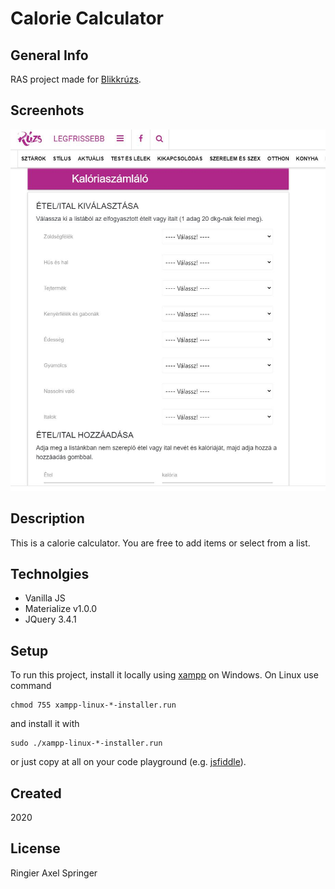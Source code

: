 # Calorie Calculator

## General Info

RAS project made for [Blikkrúzs](https://blikkruzs.blikk.hu/szolgaltatas/kalkulator/kaloriaszamlalo/dxvkrh0).

## Screenhots

![Calorie Calculator](./img/calorie-calculator-screenshot.jpg)

## Description

This is a calorie calculator. You are free to add items or select from a list.

## Technolgies

+ Vanilla JS
+ Materialize v1.0.0 
+ JQuery 3.4.1

## Setup

To run this project, install it locally using [xampp](https://www.apachefriends.org/hu/index.html) on Windows. On Linux use command
```
chmod 755 xampp-linux-*-installer.run
```
and install it with
```
sudo ./xampp-linux-*-installer.run
```

or just copy at all on your code playground (e.g. [jsfiddle](https://jsfiddle.net/)).

## Created

2020

## License

Ringier Axel Springer
